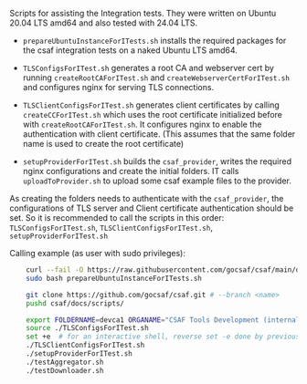 Scripts for assisting the Integration tests.
They were written on Ubuntu 20.04 LTS amd64 and also tested with 24.04 LTS.

- `prepareUbuntuInstanceForITests.sh` installs the required packages for the csaf integration tests on a naked Ubuntu LTS amd64.

- `TLSConfigsForITest.sh` generates a root CA and webserver cert by running `createRootCAForITest.sh` and `createWebserverCertForITest.sh`
and configures nginx for serving TLS connections.

- `TLSClientConfigsForITest.sh` generates client certificates by calling `createCCForITest.sh` which uses the root certificate initialized before with `createRootCAForITest.sh`. It configures nginx to enable the authentication with client certificate. (This assumes that the same folder name is used to create the root certificate)

- `setupProviderForITest.sh` builds the `csaf_provider`, writes the required nginx configurations and create the initial folders. IT calls `uploadToProvider.sh` to upload some csaf example files to the provider.

As creating the folders needs to authenticate with the `csaf_provider`, the configurations of TLS server and Client certificate authentication should be set. So it is recommended to call the scripts in this order: `TLSConfigsForITest.sh`, `TLSClientConfigsForITest.sh`, `setupProviderForITest.sh`

Calling example (as user with sudo privileges):
``` bash
    curl --fail -O https://raw.githubusercontent.com/gocsaf/csaf/main/docs/scripts/prepareUbuntuInstanceForITests.sh
    sudo bash prepareUbuntuInstanceForITests.sh

    git clone https://github.com/gocsaf/csaf.git # --branch <name>
    pushd csaf/docs/scripts/

    export FOLDERNAME=devca1 ORGANAME="CSAF Tools Development (internal)"
    source ./TLSConfigsForITest.sh
    set +e  # for an interactive shell, reverse set -e done by previous line
    ./TLSClientConfigsForITest.sh
    ./setupProviderForITest.sh
    ./testAggregator.sh
    ./testDownloader.sh
```
